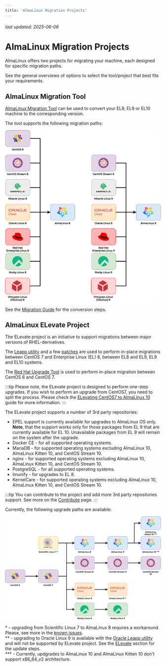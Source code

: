 ```yaml
---
title: 'AlmaLinux Migration Projects'
---
```


###### last updated: 2025-06-06

# AlmaLinux Migration Projects

AlmaLinux offers two projects for migrating your machine, each designed for specific migration paths.

See the general overviews of options to select the tool/project that best fits your requirements.

## AlmaLinux Migration Tool

[AlmaLinux Migration Tool](https://github.com/AlmaLinux/almalinux-deploy) can be used to convert your EL8, EL9 or EL10 machine to the corresponding version.

The tool supports the following migration paths:

![image](/images/migration.svg)

See the [Migration Guide](/documentation/migration-guide) for the conversion steps.

## AlmaLinux ELevate Project

The ELevate project is an initiative to support migrations between major versions of RHEL-derivatives.

The [Leapp utility](https://leapp.readthedocs.io) and a few [patches](https://github.com/AlmaLinux/leapp-repository/commits/almalinux) are used to perform in-place migrations between CentOS 7 and Enterprise Linux (EL) 8, between EL8 and EL9, EL9 and EL10 systems.

The [Red Hat Upgrade Tool](https://github.com/upgrades-migrations/redhat-upgrade-tool.git) is used to perform in-place migration between CentOS 6 and CentOS 7.

:::tip
Please note, the ELevate project is designed to perform one-step upgrades. If you wish to perform an upgrade from CentOS7, you need to split the process. Please check the [ELevating CentOS7 to AlmaLinux 10](/elevate/ELevating-CentOS7-to-AlmaLinux-10.md) guide for more information.
:::

The ELevate project supports a number of 3rd party repositories:

* EPEL support is currently available for upgrades to AlmaLinux OS only. **Note**, that the support works only for those packages from EL 9 that are currently available for EL 10. Unavailable packages from EL 9 will remain on the system after the upgrade.
* Docker CE - for all supported operating systems.
* MariaDB - for supported operating systems excluding AlmaLinux 10, AlmaLinux Kitten 10, and CentOS Stream 10.
* nginx - for supported operating systems excluding AlmaLinux 10, AlmaLinux Kitten 10, and CentOS Stream 10.
* PostgreSQL - for all supported operating systems.
* Imunify - for upgrades to EL 8.
* KernelCare - for supported operating systems excluding AlmaLinux 10, AlmaLinux Kitten 10, and CentOS Stream 10.

:::tip
You can contribute to the project and add more 3rd party repositories support. See more on the [Contribute](/elevate/Contribution-guide) page.
:::

Currently, the following upgrade paths are available:

![image](/images/ELevate.svg)

\* - upgrading from Scientific Linux 7 to AlmaLinux 8 requires a workaround. Please, see more in the [known issues](/elevate/ELevate-frequent-issues). <br>
\** - upgrading to Oracle Linux 9 is available with the [Oracle Leapp utility](https://blogs.oracle.com/linux/post/upgrade-oracle-linux-8-to-oracle-linux-9-using-leapp) and will not be supported by ELevate project.
See the [ELevate](/elevate/) section for the update steps.<br>
\*** - Currently, updgrades to AlmaLinux 10 and AlmaLinux Kitten 10 don't support x86_64_v2 architecture.
